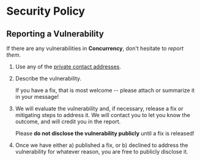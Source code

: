 # Security Policy

## Reporting a Vulnerability

If there are any vulnerabilities in **Concurrency**, don't hesitate to _report them_.

1. Use any of the [private contact addresses](https://github.com/developer-academy-unina/Workshop-Concurrency#support).
2. Describe the vulnerability.

   If you have a fix, that is most welcome -- please attach or summarize it in your message!

3. We will evaluate the vulnerability and, if necessary, release a fix or mitigating steps to address it. We will contact you to let you know the outcome, and will credit you in the report.

   Please **do not disclose the vulnerability publicly** until a fix is released!

4. Once we have either a) published a fix, or b) declined to address the vulnerability for whatever reason, you are free to publicly disclose it.
